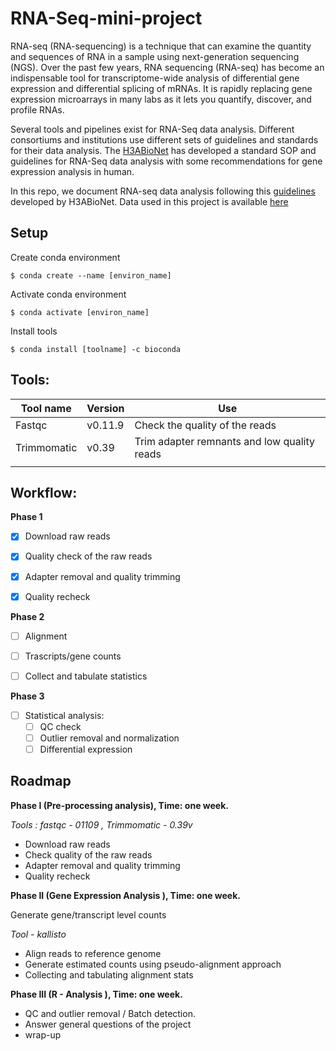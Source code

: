 # RNA-Seq-mini-project

RNA-seq (RNA-sequencing) is a technique that can examine the quantity and sequences of RNA in a sample using next-generation sequencing (NGS). Over the past few years, RNA sequencing (RNA-seq) has become an indispensable tool for transcriptome-wide analysis of differential gene expression and differential splicing of mRNAs. It is rapidly replacing gene expression microarrays in many labs as it lets you quantify, discover, and profile RNAs.

Several tools and pipelines exist for RNA-Seq data analysis. Different consortiums and institutions use different sets of guidelines and standards for their data analysis. The [H3ABioNet](https://www.h3abionet.org) has developed a standard SOP and guidelines for RNA-Seq data analysis with some recommendations for gene expression analysis in human.

In this repo, we document RNA-seq data analysis following this [guidelines](https://h3abionet.github.io/H3ABionet-SOPs/RNA-Seq) developed by H3ABioNet. Data used in this project is available [here](http://h3data.cbio.uct.ac.za/assessments/RNASeq/practice/dataset/)

## Setup
Create conda environment

    $ conda create --name [environ_name]
    
Activate conda environment

    $ conda activate [environ_name]
    
Install tools

    $ conda install [toolname] -c bioconda

## Tools:

| Tool name    |  Version        |   Use       |
|------|-----------|------------------------|
|  Fastqc            |      v0.11.9           |    Check the quality of the reads          |
|  Trimmomatic            |    v0.39             |    Trim adapter remnants and low quality reads          |
|                        |                       |                                                        |
 






## Workflow:
**Phase 1**
- [x] Download raw reads
- [x] Quality check of the raw reads
- [x] Adapter removal and quality trimming
- [x] Quality recheck



**Phase 2**
- [ ] Alignment
- [ ] Trascripts/gene counts
- [ ] Collect and tabulate statistics



**Phase 3**
- [ ] Statistical analysis:
    - [ ] QC check
    - [ ] Outlier removal and normalization
    - [ ] Differential expression

## Roadmap

**Phase I (Pre-processing analysis),  Time: one week.**

 *Tools : fastqc - 01109 , Trimmomatic - 0.39v*

  - Download raw reads
  - Check quality of the raw reads
  - Adapter removal and quality trimming
  - Quality recheck

**Phase II (Gene Expression Analysis ),  Time: one week.**

 Generate gene/transcript level counts 

 *Tool - kallisto*
  
 - Align reads to reference genome 
 - Generate estimated counts using pseudo-alignment approach
 - Collecting and tabulating alignment stats

**Phase III (R - Analysis ),  Time: one week.**

 - QC and outlier removal / Batch detection.
 - Answer general questions of the project
 - wrap-up
